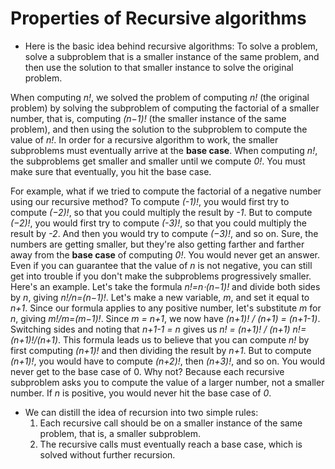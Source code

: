 # Properties of Recursive algorithms

*  Here is the basic idea behind recursive algorithms:
   To solve a problem, solve a subproblem that is a smaller instance of the same problem, and then use the solution to that      smaller instance to solve the original problem.

When computing *n!*, we solved the problem of computing *n!* (the original problem) by solving the subproblem of computing the factorial of a smaller number, that is, computing *(n−1)!* (the smaller instance of the same problem), and then using the solution to the subproblem to compute the value of *n!*.
In order for a recursive algorithm to work, the smaller subproblems must eventually arrive at the **base case**. When computing *n!*, the subproblems get smaller and smaller until we compute *0!*. You must make sure that eventually, you hit the base case.

For example, what if we tried to compute the factorial of a negative number using our recursive method? To compute *(-1)!*, you would first try to compute *(−2)!*, so that you could multiply the result by *-1*. But to compute *(−2)!*, you would first try to compute *(-3)!*, so that you could multiply the result by *-2*. And then you would try to compute *(−3)!*, and so on. Sure, the numbers are getting smaller, but they're also getting farther and farther away from the **base case** of computing *0!*. You would never get an answer.
Even if you can guarantee that the value of *n* is not negative, you can still get into trouble if you don't make the subproblems progressively smaller. Here's an example. Let's take the formula *n!=n⋅(n−1)!* and divide both sides by *n*, giving *n!/n=(n−1)!*. Let's make a new variable, *m*, and set it equal to *n+1*. Since our formula applies to any positive number, let's substitute *m* for *n*, giving *m!/m=(m−1)!*. Since *m = n+1*, we now have *(n+1)! / (n+1) = (n+1-1)*. Switching sides and noting that *n+1-1 = n* gives us *n! = (n+1)! / (n+1) n!=(n+1)!/(n+1)*. This formula leads us to believe that you can compute *n!* by first computing *(n+1)!* and then dividing the result by *n+1*. But to compute *(n+1)!*, you would have to compute *(n+2)!*, then *(n+3)!*, and so on. You would never get to the base case of 0. Why not? Because each recursive subproblem asks you to compute the value of a larger number, not a smaller number. If *n* is positive, you would never hit the base case of *0*.

* We can distill the idea of recursion into two simple rules:
  1. Each recursive call should be on a smaller instance of the same problem, that is, a smaller subproblem.
  1. The recursive calls must eventually reach a base case, which is solved without further recursion.
